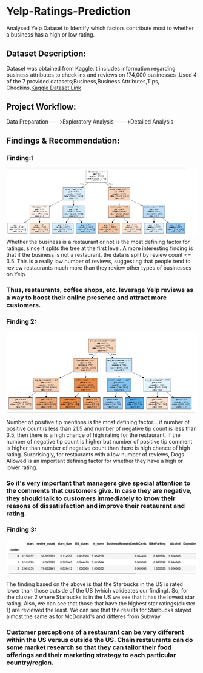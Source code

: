 # Yelp-Ratings-Prediction
Analysed Yelp Dataset to Identify which factors contribute most to whether a business has a high or low rating. 


## Dataset Description:
Dataset  was obtained from Kaggle.It includes information  regarding business attributes to check ins and reviews on 174,000 businesses .Used 4 of the 7 provided datasets;Business,Business Attributes,Tips, Checkins.[Kaggle Dataset Link](https://www.kaggle.com/yelp-dataset/yelp-dataset/data)

## Project Workflow:
Data Preparation--->Exploratory Analysis---->Detailed Analysis

## Findings & Recommendation:

### Finding:1

![Finding 2](https://github.com/Sikhadasr/Yelp-Ratings-Prediction/blob/master/Images/Finding1.PNG)
Whether the business is a restaurant or not is the most defining factor for ratings, since it splits the tree at the first level. 
A more interesting finding is that if the business is not a restaurant, the data is split by review count <= 3.5. This is a really low number of reviews, suggesting that people tend to review restaurants much more than they review other types of businesses on Yelp.
### Thus,  restaurants, coffee shops, etc. leverage Yelp reviews as a way to boost their online presence and attract more customers.


### Finding 2:

![Finding 2](https://github.com/Sikhadasr/Yelp-Ratings-Prediction/blob/master/Images/Finding%202.PNG)

Number of positive tip mentions is the most defining factor… if number of positive count is less than 21.5 and number of negative tip count is less than 3.5, then there is a high chance of high rating for the restaurant. If the number of negative tip count is higher but number of positive tip comment is higher than number of negative count than there is high chance of high rating.
Surprisingly, for restaurants with a low number of reviews, Dogs Allowed is an important defining factor for whether they have a high or lower rating.

### So it's very important that managers give special attention to the comments that customers give. In case they are negative, they should talk to customers immediately to know their reasons of dissatisfaction and improve their restaurant and rating.

### Finding 3:

![Finding 3](https://github.com/Sikhadasr/Yelp-Ratings-Prediction/blob/master/Images/Clustering.PNG)

The finding based on the above is that the Starbucks in the US is rated lower than those outside of the US (which valideates our finding). So, for the cluster 2 where Starbucks is in the US we see that it has the lowest star rating. Also, we can see that those that have the highest star ratings(cluster 1) are reviewed the least. We can see that the results for Starbucks stayed almost the same as for McDonald's and differes from Subway.

### Customer perceptions of a restaurant can be very different within the US versus outside the US.  Chain restaurants can do some market research so that they can tailor their food offerings and their marketing strategy to each particular country/region.




